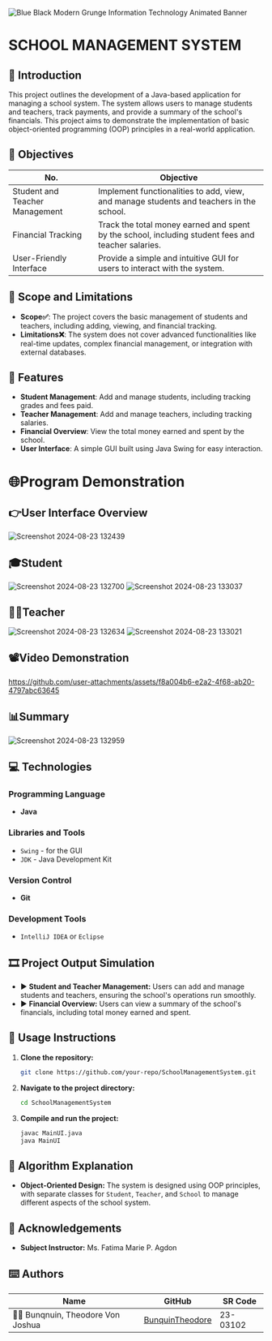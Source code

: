 ![Blue Black Modern Grunge Information Technology Animated Banner](https://github.com/user-attachments/assets/ae7cfead-4892-4762-874a-b3094b194c8f)

# SCHOOL MANAGEMENT SYSTEM

## 🎯 Introduction 
This project outlines the development of a Java-based application for managing a school system. The system allows users to manage students and teachers, track payments, and provide a summary of the school's financials. This project aims to demonstrate the implementation of basic object-oriented programming (OOP) principles in a real-world application.

## 🔎 Objectives

| No.                         | Objective                                                                                          |
|-----------------------------|---------------------------------------------------------------------------------------------------|
| Student and Teacher Management | Implement functionalities to add, view, and manage students and teachers in the school. |
| Financial Tracking           | Track the total money earned and spent by the school, including student fees and teacher salaries.|
| User-Friendly Interface      | Provide a simple and intuitive GUI for users to interact with the system.                        |

## 🔬 Scope and Limitations

- **Scope✅**: The project covers the basic management of students and teachers, including adding, viewing, and financial tracking.
- **Limitations❌**: The system does not cover advanced functionalities like real-time updates, complex financial management, or integration with external databases.

## 👀 Features

- **Student Management**: Add and manage students, including tracking grades and fees paid.
- **Teacher Management**: Add and manage teachers, including tracking salaries.
- **Financial Overview**: View the total money earned and spent by the school.
- **User Interface**: A simple GUI built using Java Swing for easy interaction.

# 🌐Program Demonstration

## 👉User Interface Overview
![Screenshot 2024-08-23 132439](https://github.com/user-attachments/assets/38e519d7-b841-4510-b889-71f022bb1c4e)

## 🎓Student
![Screenshot 2024-08-23 132700](https://github.com/user-attachments/assets/58a6727c-49aa-405f-90e0-404f36690413)
![Screenshot 2024-08-23 133037](https://github.com/user-attachments/assets/0c898692-fcef-4d54-a36b-2f8c491a5b01)

## 👩‍🏫Teacher
![Screenshot 2024-08-23 132634](https://github.com/user-attachments/assets/16c13529-3a19-4344-b5e1-5de7633fde03)
![Screenshot 2024-08-23 133021](https://github.com/user-attachments/assets/6905f2fe-690e-4077-8cfd-92ccc5560871)

## 📽Video Demonstration
https://github.com/user-attachments/assets/f8a004b6-e2a2-4f68-ab20-4797abc63645

## 📊Summary
![Screenshot 2024-08-23 132959](https://github.com/user-attachments/assets/a21548c9-2cba-4d67-b5c1-960303fadebb)


## 💻 Technologies

### Programming Language
- **Java**

### Libraries and Tools
- `Swing` - for the GUI
- `JDK` - Java Development Kit

### Version Control
- **Git**

### Development Tools
- `IntelliJ IDEA` or `Eclipse`

## 🎞 Project Output Simulation
- ▶️ **Student and Teacher Management:** Users can add and manage students and teachers, ensuring the school's operations run smoothly.
- ▶️ **Financial Overview:** Users can view a summary of the school's financials, including total money earned and spent.

## 🚀 Usage Instructions

1. **Clone the repository:**
    ```bash
    git clone https://github.com/your-repo/SchoolManagementSystem.git
    ```
2. **Navigate to the project directory:**
    ```bash
    cd SchoolManagementSystem
    ```
3. **Compile and run the project:**
    ```bash
    javac MainUI.java
    java MainUI
    ```

## 🧠 Algorithm Explanation

- **Object-Oriented Design:** The system is designed using OOP principles, with separate classes for `Student`, `Teacher`, and `School` to manage different aspects of the school system.

## 🤍 Acknowledgements

- **Subject Instructor:** Ms. Fatima Marie P. Agdon

## ⌨️ Authors

| Name                             | GitHub                                                | SR Code     |
|----------------------------------|-------------------------------------------------------|-------------|
| 👨‍🎓 Bunqnuin, Theodore Von Joshua | [BunquinTheodore](https://github.com/BunquinTheodore) | 23-03102    |

